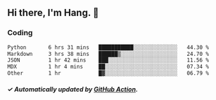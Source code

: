 ## Hi there, I'm Hang. 👋

### Coding

<!--START_SECTION:waka-->

```txt
Python       6 hrs 31 mins   ███████████░░░░░░░░░░░░░░   44.30 %
Markdown     3 hrs 38 mins   ██████▒░░░░░░░░░░░░░░░░░░   24.70 %
JSON         1 hr 42 mins    ███░░░░░░░░░░░░░░░░░░░░░░   11.56 %
MDX          1 hr 4 mins     ██░░░░░░░░░░░░░░░░░░░░░░░   07.34 %
Other        1 hr            █▓░░░░░░░░░░░░░░░░░░░░░░░   06.79 %
```

<!--END_SECTION:waka-->

##### ✓ Automatically updated by [GitHub Action](https://github.com/huhuhang/huhuhang/actions).
